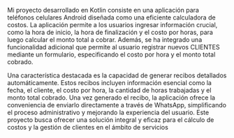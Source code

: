 Mi proyecto desarrollado en Kotlin consiste en una aplicación para teléfonos celulares Android diseñada como una eficiente calculadora de costos. 
La aplicación permite a los usuarios ingresar información crucial, como la hora de inicio, la hora de finalización y el costo por horas, para luego 
calcular el monto total a cobrar. Además, se ha integrado una funcionalidad adicional que permite al usuario registrar nuevos CLIENTES mediante 
un formulario, especificando el costo por hora y el monto total cobrado.

Una característica destacada es la capacidad de generar recibos detallados automáticamente. Estos recibos incluyen información esencial como la fecha, 
el cliente, el costo por hora, la cantidad de horas trabajadas y el monto total cobrado. Una vez generado el recibo, la aplicación ofrece la 
conveniencia de enviarlo directamente a través de WhatsApp, simplificando el proceso administrativo y mejorando la experiencia del usuario. 
Este proyecto busca ofrecer una solución integral y eficaz para el cálculo de costos y la gestión de clientes en el ámbito de servicios
